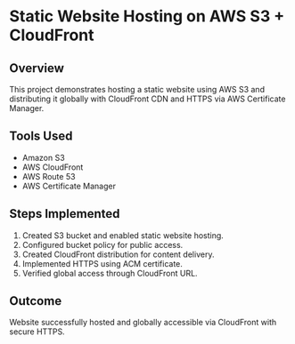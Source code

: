 # Static Website Hosting on AWS S3 + CloudFront

## Overview
This project demonstrates hosting a static website using AWS S3 and distributing it globally with CloudFront CDN and HTTPS via AWS Certificate Manager.

## Tools Used
- Amazon S3
- AWS CloudFront
- AWS Route 53
- AWS Certificate Manager

## Steps Implemented
1. Created S3 bucket and enabled static website hosting.
2. Configured bucket policy for public access.
3. Created CloudFront distribution for content delivery.
4. Implemented HTTPS using ACM certificate.
5. Verified global access through CloudFront URL.

## Outcome
Website successfully hosted and globally accessible via CloudFront with secure HTTPS.
